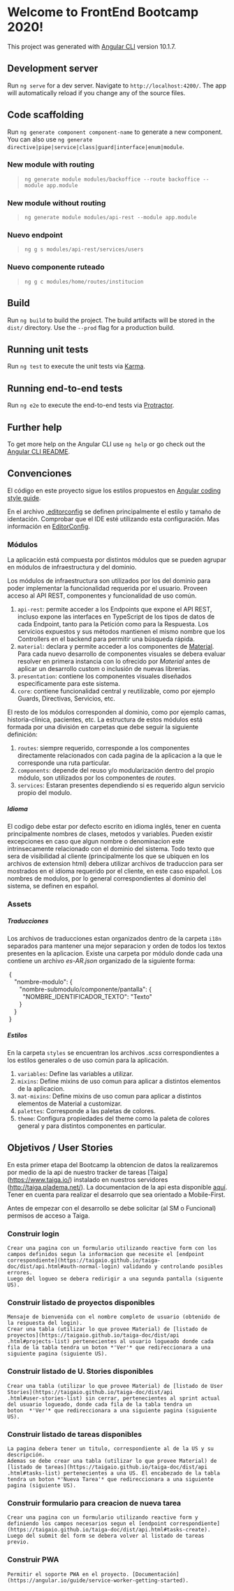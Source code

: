 # Welcome to FrontEnd Bootcamp 2020!

This project was generated with [Angular CLI](https://github.com/angular/angular-cli) version 10.1.7.

## Development server

Run `ng serve` for a dev server. Navigate to `http://localhost:4200/`. The app will automatically reload if you change any of the source files.

## Code scaffolding

Run `ng generate component component-name` to generate a new component. You can also use `ng generate directive|pipe|service|class|guard|interface|enum|module`.

### New module with routing
> `ng generate module modules/backoffice --route backoffice --module app.module`

### New module without routing
> `ng generate module modules/api-rest --module app.module`

### Nuevo endpoint
> `ng g s modules/api-rest/services/users`

### Nuevo componente ruteado
> `ng g c modules/home/routes/institucion`


## Build

Run `ng build` to build the project. The build artifacts will be stored in the `dist/` directory. Use the `--prod` flag for a production build.

## Running unit tests

Run `ng test` to execute the unit tests via [Karma](https://karma-runner.github.io).

## Running end-to-end tests

Run `ng e2e` to execute the end-to-end tests via [Protractor](http://www.protractortest.org/).

## Further help

To get more help on the Angular CLI use `ng help` or go check out the [Angular CLI README](https://github.com/angular/angular-cli/blob/master/README.md).


## Convenciones

El código en este proyecto sigue los estilos propuestos en [Angular coding style guide](https://angular.io/guide/styleguide).

En el archivo [.editorconfig](./.editorconf) se definen principalmente el estilo y tamaño de identación. Comprobar que el IDE esté utilizando esta configuración. Mas información en [EditorConfig](https://editorconfig.org/).

### Módulos

La aplicación está compuesta por distintos módulos que se pueden agrupar en módulos de infraestructura y del dominio.

Los módulos de infraestructura son utilizados por los del dominio para poder implementar la funcionalidad requerida por el usuario. Proveen acceso al API REST, componentes y funcionalidad de uso común. 

1. `api-rest`: permite acceder a los Endpoints que expone el API REST, incluso expone las interfaces en TypeScript de los tipos de datos de cada Endpoint, tanto para la Petición como para la Respuesta. Los servicios expuestos y sus métodos mantienen el mismo nombre que los Controllers en el backend para permitir una búsqueda rápida.
2. `material`: declara y permite acceder a los componentes de [Material](https://material.angular.io/). Para cada nuevo desarrollo 
de componentes visuales se debera evaluar resolver en primera instancia con lo ofrecido por *Material* antes de aplicar un desarrollo 
custom o inclusión de nuevas librerías. 
3. `presentation`: contiene los componentes visuales diseñados especificamente para este sistema.
4. `core`: contiene funcionalidad central y reutilizable, como por ejemplo Guards, Directivas, Servicios, etc.

El resto de los módulos corresponden al dominio, como por ejemplo camas, historia-clinica, pacientes, etc. 
La estructura de estos módulos está formada por una división en carpetas que debe seguir la siguiente definición:

1. `routes`: siempre requerido, corresponde a los componentes directamente relacionados con cada pagina de la aplicacion a la que le 
corresponde una ruta particular.
2. `components`: depende del reuso y/o modularización dentro del propio módulo, son utilizados por los componentes de *routes*.
3. `services`: Estaran presentes dependiendo si es requerido algun servicio propio del modulo.

##### Idioma 
El codigo debe estar por defecto escrito en idioma inglés, tener en cuenta principalmente nombres de clases, metodos y variables. Pueden 
existir excepciones en caso que algun nombre o denominacion este intrinsecamente relacionado con el dominio del sistema.
Todo texto que sera de visibilidad al cliente (principalmente los que se ubiquen en los archivos de extension html) 
debera utilizar archivos de traduccion para ser mostrados en el idioma 
requerido por el cliente, en este caso español. 
Los nombres de modulos, por lo general correspondientes al dominio del sistema, se definen en español. 


### Assets

##### Traducciones

Los archivos de traducciones estan organizados dentro de la carpeta `i18n` separados para mantener una mejor separacion y orden de todos 
los textos presentes en la aplicacion. 
Existe una carpeta por módulo donde cada una contiene un archivo *es-AR.json* organizado de la siguiente forma:

&nbsp;{  
	&nbsp;&nbsp;&nbsp; "nombre-modulo": {  
		&nbsp;&nbsp;&nbsp;&nbsp;&nbsp;&nbsp; "nombre-submodulo/componente/pantalla": {  
			&nbsp;&nbsp;&nbsp;&nbsp;&nbsp;&nbsp;&nbsp;&nbsp; "NOMBRE_IDENTIFICADOR_TEXTO": "Texto"  
		&nbsp;&nbsp;&nbsp;&nbsp;&nbsp;&nbsp; }  
	&nbsp;&nbsp;&nbsp; }  
&nbsp;}  
  
##### Estilos

En la carpeta `styles` se encuentran los archivos *.scss* correspondientes a los estilos generales o de uso común para la aplicación.

1. `variables`: Define las variables a utilizar.
2. `mixins`: Define mixins de uso comun para aplicar a distintos elementos de la aplicacion.
3. `mat-mixins`: Define mixins de uso comun para aplicar a distintos elementos de Material a customizar.
4. `palettes`: Corresponde a las paletas de colores.
5. `theme`: Configura propiedades del theme como la paleta de colores general y para distintos componentes en particular.


## Objetivos / User Stories 

En esta primer etapa del Bootcamp la obtencion de datos la realizaremos por medio de la api de nuestro tracker de tareas [Taiga]
(https://www.taiga.io/) instalado en nuestros servidores (http://taiga.pladema.net/).
La documentacion de la api esta disponible [aquí](https://taigaio.github.io/taiga-doc/dist/api.html).
Tener en cuenta para realizar el desarrolo que sea orientado a Mobile-First. 

Antes de empezar con el desarrollo se debe solicitar (al SM o Funcional) permisos de acceso a Taiga. 

### Construir login 
	Crear una pagina con un formulario utilizando reactive form con los campos definidos segun la informacion que necesite el [endpoint 
	correspondiente](https://taigaio.github.io/taiga-doc/dist/api.html#auth-normal-login) validando y controlando posibles errores.
	Luego del logueo se debera redirigir a una segunda pantalla (siguente US).
	

### Construir listado de proyectos disponibles
	Mensaje de bienvenida con el nombre completo de usuario (obtenido de la respuesta del login). 
	Crear una tabla (utilizar lo que provee Material) de [listado de proyectos](https://taigaio.github.io/taiga-doc/dist/api
	.html#projects-list) pertenecientes al usuario logueado donde cada fila de la tabla tendra un boton *'Ver'* que redireccionara a una 
	siguiente pagina (siguiente US).
	

### Construir listado de U. Stories disponibles
	Crear una tabla (utilizar lo que provee Material) de [listado de User Stories](https://taigaio.github.io/taiga-doc/dist/api
	.html#user-stories-list) sin cerrar, pertenecientes al sprint actual del usuario logueado, donde cada fila de la tabla tendra un 
	boton  *'Ver'* que redireccionara a una siguiente pagina (siguiente US).
	
	
### Construir listado de tareas disponibles
	La pagina debera tener un titulo, correspondiente al de la US y su descripción.
	Ademas se debe crear una tabla (utilizar lo que provee Material) de [listado de tareas](https://taigaio.github.io/taiga-doc/dist/api
	.html#tasks-list) pertenecientes a una US. El encabezado de la tabla tendra un boton *'Nueva Tarea'* que redireccionara a una siguiente 
	pagina (siguiente US).
	

### Construir formulario para creacion de nueva tarea
	Crear una pagina con un formulario utilizando reactive form y definiendo los campos necesarios segun el [endpoint correspondiente]
	(https://taigaio.github.io/taiga-doc/dist/api.html#tasks-create). Luego del submit del form se debera volver al listado de tareas 
	previo.

### Construir PWA
	Permitir el soporte PWA en el proyecto. [Documentación](https://angular.io/guide/service-worker-getting-started). 



